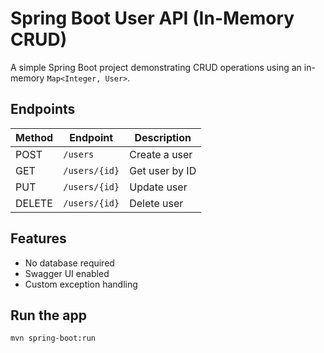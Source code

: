 # Spring Boot User API (In-Memory CRUD)

A simple Spring Boot project demonstrating CRUD operations using an in-memory `Map<Integer, User>`.

## Endpoints

| Method | Endpoint         | Description        |
|--------|------------------|--------------------|
| POST   | `/users`         | Create a user      |
| GET    | `/users/{id}`    | Get user by ID     |
| PUT    | `/users/{id}`    | Update user        |
| DELETE | `/users/{id}`    | Delete user        |

## Features
- No database required
- Swagger UI enabled
- Custom exception handling

## Run the app

```bash
mvn spring-boot:run
